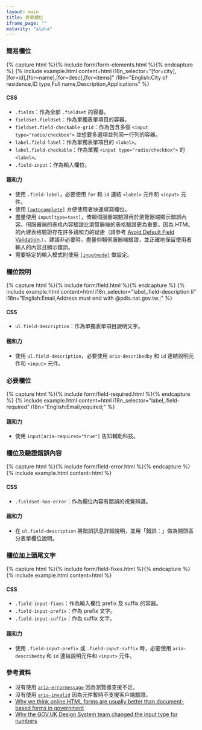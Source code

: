 ```yaml
---
layout: main
title: 表單欄位
iframe_page: ""
maturity: "alpha"
---
```


### 簡易欄位

{% capture html %}{% include form/form-elements.html %}{% endcapture %}
{% include example.html 
  content=html
  i18n_selector="[for=city],[for=id],[for=name],[for=desc],[for=items]" 
  i18n="English:City of residence,ID type,Full name,Description,Applications"
%}

#### CSS

- `.fields`：作為全部 `.fieldset` 的容器。
- `fieldset.fieldset`：作為單獨表單項目的容器。
- `fieldset.field-checkable-grid`：作為包含多個 `<input type="radio/checkbox">` 並想要多選項並列同一行列的容器。
- `label.field-label`：作為單獨表單項目的 `<label>`。
- `label.field-checkable`：作為單獨 `<input type="radio/checkbox">` 的 `<label>`。
- `.field-input`：作為輸入欄位。

#### 親和力

- 使用 `.field-label`，必要使用 `for` 和 `id` 連結 `<label>` 元件和 `<input>` 元件。
- 使用 [`[autocomplete]`](https://developer.mozilla.org/en-US/docs/Web/HTML/Attributes/autocomplete#values) 方便使用者快速填寫欄位。
- 盡量使用 `input[type=text]`，倚賴伺服器端驗證再於瀏覽器端顯示錯誤內容。伺服器端的表格內容驗證比瀏覽器端的表格驗證更為重要。因為 HTML 的內建表格驗證存在許多親和力的疑慮（請參考 [Avoid Default Field Validation](https://adrianroselli.com/2019/02/avoid-default-field-validation.html).），建議非必要時，盡量仰賴伺服器端驗證，並正確地保留使用者輸入的內容且顯示錯誤。
- 需要特定的輸入模式則使用 [`[inputmode]`](https://developer.mozilla.org/en-US/docs/Web/HTML/Global_attributes/inputmode) 做設定。


### 欄位說明

{% capture html %}{% include form/field.html %}{% endcapture %}
{% include example.html 
  content=html
  i18n_selector="label,.field-description li" 
  i18n="English:Email,Address must end with @pdis.nat.gov.tw.;"
%}

#### CSS

- `ul.field-description`：作為單獨表單項目說明文字。

#### 親和力

- 使用 `ul.field-description`，必要使用 `aria-describedby` 和 `id` 連結說明元件和 `<input>` 元件。

### 必要欄位

{% capture html %}{% include form/field-required.html %}{% endcapture %}
{% include example.html
  content=html
  i18n_selector="label,.field-required" 
  i18n="English:Email,required;"
%}

#### 親和力

- 使用 `input[aria-required="true"]` 告知輔助科技。

### 欄位及驗證錯誤內容

{% capture html %}{% include form/field-error.html %}{% endcapture %}
{% include example.html content=html %}

#### CSS

- `.fieldset-has-error`：作為欄位內容有錯誤的視覺辨識。

#### 親和力

- 在 `ul.field-description` 將錯誤訊息詳細說明，並用「錯誤：」做為開頭區分表單欄位說明。

### 欄位加上頭尾文字

{% capture html %}{% include form/field-fixes.html %}{% endcapture %}
{% include example.html content=html %}

#### CSS

- `.field-input-fixes`：作為輸入欄位 prefix 及 suffix 的容器。
- `.field-input-prefix`：作為 prefix 文字。
- `.field-input-suffix`：作為 suffix 文字。

#### 親和力

- 使用 `.field-input-prefix` 或 `.field-input-suffix` 時，必要使用 `aria-describedby` 和 `id` 連結說明元件和 `<input>` 元件。

### 參考資料

- 沒有使用 [`aria-errormessage`](https://a11ysupport.io/tech/aria/aria-errormessage_attribute) 因為瀏覽器支援不足。
- 沒有使用 [`aria-invalid`](https://a11ysupport.io/tech/aria/aria-invalid_attribute) 因為元件暫時不支援客戶端驗證。
- [Why we think online HTML forms are usually better than document-based forms in government
](https://gds.blog.gov.uk/2021/11/17/why-we-think-online-html-forms-are-usually-better-than-document-based-forms-in-government/)
- [Why the GOV.UK Design System team changed the input type for numbers](https://technology.blog.gov.uk/2020/02/24/why-the-gov-uk-design-system-team-changed-the-input-type-for-numbers/)